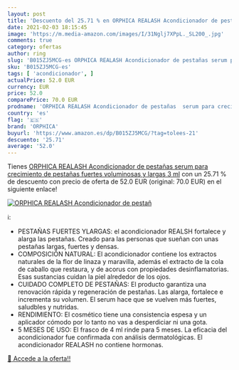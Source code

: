 ```yaml
---
layout: post
title: 'Descuento del 25.71 % en ORPHICA REALASH Acondicionador de pestañ'
date: 2021-02-03 18:15:45
image: 'https://m.media-amazon.com/images/I/31Nglj7XPpL._SL200_.jpg'
comments: true
category: ofertas
author: ring
slug: 'B015ZJ5MCG-es ORPHICA REALASH Acondicionador de pestañas serum para...'
sku: 'B015ZJ5MCG-es'
tags: [ 'acondicionador', ]
actualPrice: 52.0 EUR
currency: EUR
price: 52.0
comparePrice: 70.0 EUR
prodname: 'ORPHICA REALASH Acondicionador de pestañas  serum para crecimiento de pestañas fuertes  voluminosas y largas  3 ml'
country: 'es'
flag: '🇪🇸'
brand: 'ORPHICA'
buyurl: 'https://www.amazon.es/dp/B015ZJ5MCG/?tag=tolees-21'
descuento: '25.71'
average: '52.0'
---
```


Tienes [ORPHICA REALASH Acondicionador de pestañas  serum para crecimiento de pestañas fuertes  voluminosas y largas  3 ml](https://www.amazon.es/dp/B015ZJ5MCG/?tag=tolees-21) con un 25.71 % de descuento con precio de oferta de 52.0 EUR (original: 70.0 EUR) en el siguiente enlace!

[![ORPHICA REALASH Acondicionador de pestañ](https://m.media-amazon.com/images/I/31Nglj7XPpL._SL200_.jpg)](https://www.amazon.es/dp/B015ZJ5MCG/?tag=tolees-21)

ℹ️:

- PESTAÑAS FUERTES YLARGAS: el acondicionador REALSH fortalece y alarga las pestañas. Creado para las personas que sueñan con unas pestañas largas, fuertes y densas.
- COMPOSICIÓN NATURAL: El acondicionador contiene los extractos naturales de la flor de linaza y maravilla, además el extracto de la cola de caballo que restaura, y de acorus con propiedades desinflamatorias. Esas sustancias cuidan la piel alrededor de los ojos.
- CUIDADO COMPLETO DE PESTAÑAS: El producto garantiza una renovación rápida y regeneración de pestañas. Las alarga, fortalece e incrementa su volumen. El serum hace que se vuelven más fuertes, saludbles y nutridas.
- RENDIMIENTO: El cosmético tiene una consistencia espesa y un aplicador cómodo por lo tanto no vas a desperdiciar ni una gota.
- 5 MESES DE USO: El frasco de 4 ml rinde para 5 meses. La eficacia del acondicionador fue confirmada con análisis dermatológicas. El acondicionador REALASH no contiene hormonas.

[🛒 Accede a la oferta!!](https://www.amazon.es/dp/B015ZJ5MCG/?tag=tolees-21)
